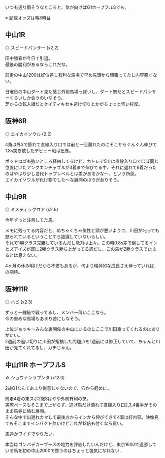 いつも通り固そうなところと、気が向けばG1ホープフルSでも。

※ 記載オッズは朝8時台

## 中山1R

◎ スピードパンサー (x2.2)

田中勝春が今日で引退。  
最後の勝利があるならこれだな。

前走の中山1200は好位差し有利な馬場で早め先頭から頑張ってたし内容悪くない。

日曜日の中山ダート見た感じ外前馬場っぽいし、ダート勢だとスピードパンサーくらいしか合うのいなそう。  
芝からの転入組だとケイティキセキ逃げ切りとかがちょっと怖い程度。

## 阪神6R

◎ エイカイソウル (2.2)

4角は外3で膨れて直線入り口では前と一旦離れたのにそこからぐんぐん伸びて1.8s突き放したデビュー戦は圧巻。

ポッドロゴも強いところ経由してるけど、カトレアSでは直線入り口でほぼ同じ位置にいたアンクエンチャブルが3着まで伸びてる中、それに遅れて6着だったのはやはり少し世代トップレベルとは差があるかな〜、という所感。  
エイカイソウルが化け物でした〜な展開のほうがありそう。

## 中山9R

◎ ミスティックロア (x2.6)

今年ずっと注目してた馬。

メモに残ってる内容だと、めちゃくちゃ気性と頭が悪いようで、川田が叱っても怒られているということすら認識していないらしい。  
それで1勝クラス完勝しているんだし能力は上々。この時0.8s差で倒してるインヒズアイズが既に2勝クラス勝ち上がってる訳だし、この馬が2勝クラスで止まるとは思えない。

4ヶ月の休み明けだから不安もあるが、何より精神的な成長さえ伴っていれば..の期待。

## 阪神11R

◎ ハピ (x2.3)

ずっと一線級で戦ってるし、メンバー薄いここなら。  
今の重めな馬場もあまり苦にしなそう。

上位ジョッキーみんな裏開催の中山にいるのにここで川田乗ってくれるのはありがたい。  
2週前の追い切りに川田が指摘した問題点を1週前には修正していて、ちゃんと川田が見てくれてるし、ガチじゃん。

## 中山11R ホープフルS

☆ ショウナンラプンタ (x12.0)

2歳G1なんてあまり得意じゃないので、穴から軽めに。

前走4着の東スポ2歳Sはやや外前有利の芝。  
実際ペースもそこまで上がらず、逃げ馬だけ潰れて直線入り口2,3,4番手がそのまま馬券に絡む展開。  
そんな中で出遅れカマして最後方からインから伸びてきて4着は好内容。映像見てもそこまでインパクト無いけどこれが12倍も付くなら買い。

馬連かワイドでやりたい。

本当はゴンバデカーブースの地力を評価したいんだけど、東京1600で連勝している馬を初の中山2000で買うのはちょっと強気になれない..
